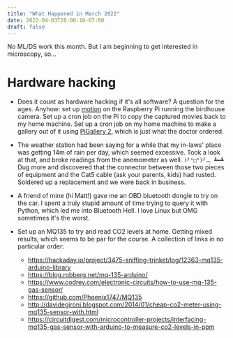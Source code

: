 ```yaml
---
title: "What Happened in March 2022"
date: 2022-04-03T20:00:16-07:00
draft: false
---
```


No ML/DS work this month.  But I am beginning to get interested in
microscopy, so...

# Hardware hacking

- Does it count as hardware hacking if it's all software? A question
  for the ages. Anyhow: set up [motion][0] on the Raspberry Pi running
  the birdhouse camera.  Set up a cron job on the Pi to copy the
  captured movies back to my home machine.  Set up a cron job on my
  home machine to make a gallery out of it using [PiGallery 2][1],
  which is just what the doctor ordered.

- The weather station had been saying for a while that my in-laws'
  place was getting 14m of rain per day, which seemed excessive.  Took
  a look at that, and broke readings from the anemometer as
  well. `(╯°□°)╯︵ ┻━┻` Dug more and discovered that the connector
  between those two pieces of equipment and the Cat5 cable (ask your
  parents, kids) had rusted.  Soldered up a replacement and we were
  back in business.

- A friend of mine (hi Matt!) gave me an OBD bluetooth dongle to try
  on the car.  I spent a truly stupid amount of time trying to query
  it with Python, which led me into Bluetooth Hell.  I love Linux but
  OMG sometimes it's the worst.

- Set up an MQ135 to try and read CO2 levels at home.  Getting mixed
  results, which seems to be par for the course.  A collection of
  links in no particular order:

  - https://hackaday.io/project/3475-sniffing-trinket/log/12363-mq135-arduino-library
  - https://blog.robberg.net/mq-135-arduino/
  - https://www.codrey.com/electronic-circuits/how-to-use-mq-135-gas-sensor/
  - https://github.com/Phoenix1747/MQ135
  - http://davidegironi.blogspot.com/2014/01/cheap-co2-meter-using-mq135-sensor-with.html
  - https://circuitdigest.com/microcontroller-projects/interfacing-mq135-gas-sensor-with-arduino-to-measure-co2-levels-in-ppm

[0]: https://motion-project.github.io/
[1]: https://bpatrik.github.io/pigallery2/
